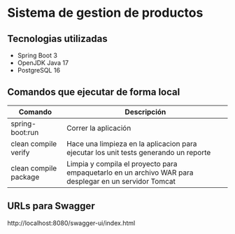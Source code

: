 # Sistema de gestion de productos

## Tecnologias utilizadas

- Spring Boot 3
- OpenJDK Java 17
- PostgreSQL 16

## Comandos que ejecutar de forma local
| Comando               | Descripción                                                                                           |
|-----------------------|-------------------------------------------------------------------------------------------------------|
| spring-boot:run       | Correr la aplicación                                                                                  |
| clean compile verify  | Hace una limpieza en la aplicacion para ejecutar los unit tests generando un reporte                  |
| clean compile package | Limpia y compila el proyecto para empaquetarlo en un archivo WAR para desplegar en un servidor Tomcat |

## URLs para Swagger

http://localhost:8080/swagger-ui/index.html


